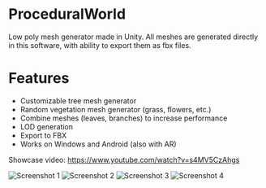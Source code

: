 # ProceduralWorld
Low poly mesh generator made in Unity. All meshes are generated directly in this software, with ability to export them as fbx files.

# Features
- Customizable tree mesh generator
- Random vegetation mesh generator (grass, flowers, etc.)
- Combine meshes (leaves, branches) to increase performance
- LOD generation
- Export to FBX
- Works on Windows and Android (also with AR)

Showcase video: https://www.youtube.com/watch?v=s4MV5CzAhgs

![Screenshot 1](https://i.imgur.com/gXPbYEa.jpg)
![Screenshot 2](https://i.imgur.com/nqsCEgP.jpg)
![Screenshot 3](https://i.imgur.com/Q9AFKG6.jpg)
![Screenshot 4](https://i.imgur.com/suKwtwe.jpg)
